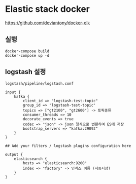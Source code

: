 # Elastic stack docker

https://github.com/deviantony/docker-elk

## 실행
```
docker-compose build
docker-compose up -d
```

## logstash 설정
```
logstash/pipeline/logstash.conf

input {
 	kafka {
		client_id => "logstash-test-topic"
		group_id => "logstash-test-topic"
		topics => ["gt2100", "gt2600"] -> 토픽종류
		consumer_threads => 10
		decorate_events => true
		codec => "json" -> json 형식으로 변환하여 ES에 저장
		bootstrap_servers => "kafka:29092"
  	}
}

## Add your filters / logstash plugins configuration here

output {
	elasticsearch {
		hosts => "elasticsearch:9200"
		index => "factory" -> 인덱스 이름 (자동저장)
	}
}
```